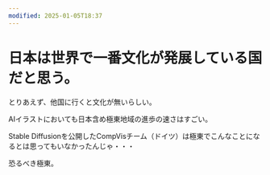 ```yaml
---
modified: 2025-01-05T18:37
---
```

# 日本は世界で一番文化が発展している国だと思う。

とりあえず、他国に行くと文化が無いらしい。

AIイラストにおいても日本含め極東地域の進歩の速さはすごい。

Stable Diffusionを公開したCompVisチーム（ドイツ）は極東でこんなことになるとは思ってもいなかったんじゃ・・・

恐るべき極東。